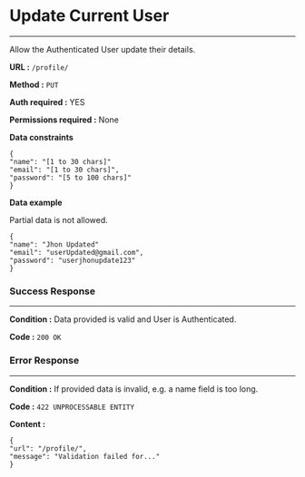 # Update Current User
____

Allow the Authenticated User update their details.

**URL :** `/profile/`

**Method :** `PUT`

**Auth required :** YES

**Permissions required :** None

**Data constraints**

```
{
"name": "[1 to 30 chars]"
"email": "[1 to 30 chars]",
"password": "[5 to 100 chars]"
}
```

**Data example**

Partial data is not allowed.

```
{
"name": "Jhon Updated"
"email": "userUpdated@gmail.com",
"password": "userjhonupdate123"
}
```

### Success Response
____

**Condition :** Data provided is valid and User is Authenticated.

**Code :** `200 OK`

### Error Response
____

**Condition :** If provided data is invalid,
e.g. a name field is too long.

**Code :** `422 UNPROCESSABLE ENTITY`

**Content :**

```
{
"url": "/profile/",
"message": "Validation failed for..."
}